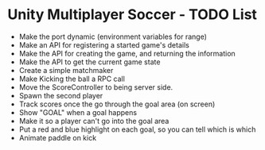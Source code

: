 # Unity Multiplayer Soccer - TODO List

- Make the port dynamic (environment variables for range)
- Make an API for registering a started game's details
- Make the API for creating the game, and returning the information
- Make the API to get the current game state
- Create a simple matchmaker
- Make Kicking the ball a RPC call
- Move the ScoreController to being server side.
- Spawn the second player
- Track scores once the go through the goal area (on screen)
- Show "GOAL" when a goal happens
- Make it so a player can't go into the goal area
- Put a red and blue highlight on each goal, so you can tell which is which
- Animate paddle on kick